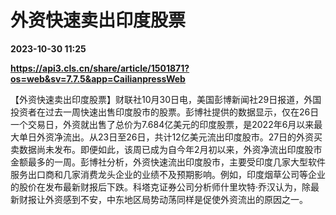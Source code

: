 # 外资快速卖出印度股票

**2023-10-30 11:25**

**https://api3.cls.cn/share/article/1501871?os=web&sv=7.7.5&app=CailianpressWeb**

【外资快速卖出印度股票】财联社10月30日电，美国彭博新闻社29日报道，外国投资者在过去一周快速出售印度股市的股票。彭博社提供的数据显示，仅在26日一个交易日，外资就出售了总价为7.684亿美元的印度股票，是2022年6月以来最大单日外资净流出。从23日至26日，共计12亿美元流出印度股市。27日的外资买卖数据尚未发布。即便如此，该周已成为自今年2月初以来，外资净流出印度股市金额最多的一周。彭博社分析，外资快速流出印度股市，主要受印度几家大型软件服务出口商和几家消费龙头企业的业绩不及预期影响。例如，印度烟草公司等企业的股价在发布最新财报后下跌。科塔克证券公司分析师什里坎特·乔汉认为，除最新财报让外资感到不安，中东地区局势动荡同样是促使外资流出的原因之一。